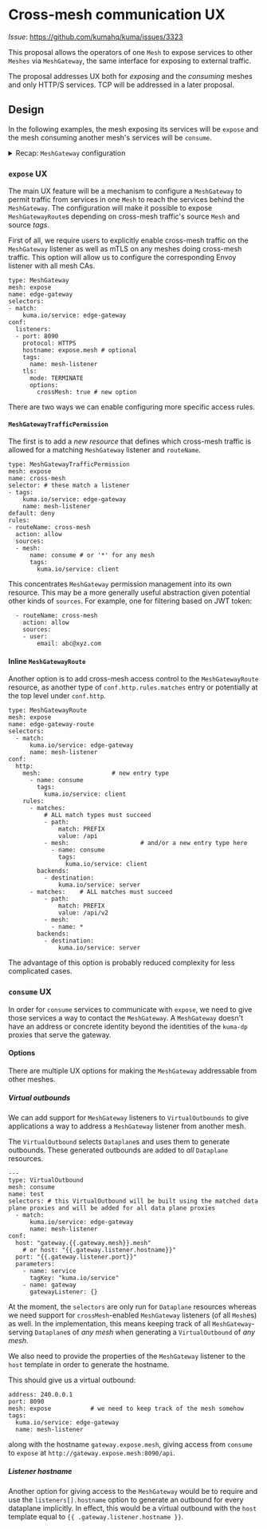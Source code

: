 # Cross-mesh communication UX

_Issue_: https://github.com/kumahq/kuma/issues/3323

This proposal allows the operators of one `Mesh` to expose services to other `Meshes`
via `MeshGateway`, the same interface for exposing to external traffic.

The proposal addresses UX both for _exposing_ and the _consuming_
meshes and only HTTP/S services. TCP will be addressed in a later proposal.

## Design

In the following examples, the mesh exposing its services will be `expose` and
the mesh consuming another mesh's services will be `consume`.

<details>
<summary>Recap: <code>MeshGateway</code> configuration</summary>

```
type: MeshGateway
mesh: expose
name: edge-gateway
selectors:
- match:
    kuma.io/service: edge-gateway
conf:
  listeners:
  - port: 8080
    protocol: HTTP
    hostname: foo.example.com
    tags:
      port: "8080"
---
type: MeshGatewayRoute
mesh: expose
name: edge-gateway-route
selectors:
  - match:
      kuma.io/service: edge-gateway
conf:
  http:
    rules:
      - matches:
          - path:
              match: PREFIX
              value: /api
        backends:
          - destination:
              kuma.io/service: server
```

</details>

### `expose` UX

The main UX feature will be a mechanism to configure a
`MeshGateway` to permit traffic from services in one
`Mesh` to reach the services behind the `MeshGateway`.
The configuration will make it possible to expose `MeshGatewayRoute`s depending
on cross-mesh traffic's source `Mesh` and source _tags_.

First of all, we require users to explicitly enable cross-mesh traffic on
the `MeshGateway` listener as well as mTLS on any meshes doing cross-mesh
traffic.
This option will allow us to configure the corresponding Envoy listener
with all mesh CAs.

```
type: MeshGateway
mesh: expose
name: edge-gateway
selectors:
- match:
    kuma.io/service: edge-gateway
conf:
  listeners:
  - port: 8090
    protocol: HTTPS
    hostname: expose.mesh # optional
    tags:
      name: mesh-listener
    tls:
      mode: TERMINATE
      options:
        crossMesh: true # new option
```

There are two ways we can enable configuring more specific access rules.

#### `MeshGatewayTrafficPermission`

The first is to add a _new resource_ that defines which
cross-mesh traffic is allowed for a matching `MeshGateway` listener and
`routeName`.

```
type: MeshGatewayTrafficPermission
mesh: expose
name: cross-mesh
selector: # these match a listener
- tags:
    kuma.io/service: edge-gateway
    name: mesh-listener
default: deny
rules:
- routeName: cross-mesh
  action: allow
  sources:
  - mesh:
      name: consume # or '*' for any mesh
      tags:
        kuma.io/service: client
```

This concentrates `MeshGateway` permission management into its own resource.
This may be a more generally useful abstraction given potential
other kinds of `sources`. For example, one for filtering based on JWT token:

```
  - routeName: cross-mesh
    action: allow
    sources:
    - user:
        email: abc@xyz.com
```

#### Inline `MeshGatewayRoute`

Another option is to add cross-mesh access control to the `MeshGatewayRoute`
resource, as another type of `conf.http.rules.matches` entry or
potentially at the top level under `conf.http`.

```
type: MeshGatewayRoute
mesh: expose
name: edge-gateway-route
selectors:
  - match:
      kuma.io/service: edge-gateway
      name: mesh-listener
conf:
  http:
    mesh:                    # new entry type
      - name: consume
        tags:
          kuma.io/service: client
    rules:
      - matches:
          # ALL match types must succeed
          - path:
              match: PREFIX
              value: /api
          - mesh:                    # and/or a new entry type here
            - name: consume
              tags:
                kuma.io/service: client
        backends:
          - destination:
              kuma.io/service: server
      - matches:    # ALL matches must succeed
          - path:
              match: PREFIX
              value: /api/v2
          - mesh:
            - name: *
        backends:
          - destination:
              kuma.io/service: server
```

The advantage of this option is probably reduced complexity for less complicated
cases.

### `consume` UX

In order for `consume` services to communicate with `expose`, we need to give
those services a way to contact the `MeshGateway`. A `MeshGateway` doesn't have
an address or concrete identity beyond the identities of the `kuma-dp` proxies that
serve the gateway.

#### Options

There are multiple UX options for making the `MeshGateway` addressable from
other meshes.

##### Virtual outbounds

We can add support for `MeshGateway` listeners to `VirtualOutbounds` to give applications
a way to address a `MeshGateway` listener from another mesh.

The `VirtualOutbound` selects `Dataplane`s and uses them to generate outbounds.
These generated outbounds are added to _all_ `Dataplane` resources.

```
---
type: VirtualOutbound
mesh: consume
name: test
selectors: # this VirtualOutbound will be built using the matched data plane proxies and will be added for all data plane proxies
  - match:
      kuma.io/service: edge-gateway
      name: mesh-listener
conf:
  host: "gateway.{{.gateway.mesh}}.mesh"
    # or host: "{{.gateway.listener.hostname}}"
  port: "{{.gateway.listener.port}}"
  parameters:
    - name: service
      tagKey: "kuma.io/service"
    - name: gateway
      gatewayListener: {}
```

At the moment, the `selectors` are only run for `Dataplane` resources whereas we
need support for `crossMesh`-enabled `MeshGateway` listeners (of all `Mesh`es) as well. In the
implementation, this means keeping track of all `MeshGateway`-serving `Dataplane`s
of _any mesh_ when generating a `VirtualOutbound` of _any mesh_.

We also need to provide the properties of the `MeshGateway` listener to the `host`
template in order to generate the hostname.

This should give us a virtual outbound:

```
address: 240.0.0.1
port: 8090
mesh: expose           # we need to keep track of the mesh somehow
tags:
  kuma.io/service: edge-gateway
  name: mesh-listener
```

along with the hostname `gateway.expose.mesh`, giving access from `consume` to `expose`
at `http://gateway.expose.mesh:8090/api`.

##### Listener hostname

Another option for giving access to the `MeshGateway` would be to require and
use the `listeners[].hostname` option to generate an outbound for every 
dataplane implicitly. In effect, this would be a virtual outbound with the
`host` template equal to `{{ .gateway.listener.hostname }}`.
